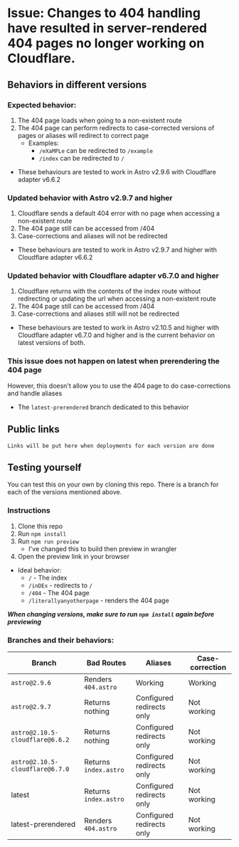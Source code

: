 # Issue: Changes to 404 handling have resulted in server-rendered 404 pages no longer working on Cloudflare.
## Behaviors in different versions
### Expected behavior:
1) The 404 page loads when going to a non-existent route
2) The 404 page can perform redirects to case-corrected versions of pages or aliases will redirect to correct page
    - Examples: 
        - `/eXaMPLe` can be redirected to `/example`
        - `/index` can be redirected to `/`
- These behaviours are tested to work in Astro v2.9.6 with Cloudflare adapter v6.6.2
### Updated behavior with Astro v2.9.7 and higher
1) Cloudflare sends a default 404 error with no page when accessing a non-existent route
2) The 404 page still can be accessed from /404
3) Case-corrections and aliases will not be redirected
- These behaviours are tested to work in Astro v2.9.7 and higher with Cloudflare adapter v6.6.2
### Updated behavior with Cloudflare adapter v6.7.0 and higher
1) Cloudflare returns with the contents of the index route without redirecting or updating the url when accessing a non-existent route
2) The 404 page still can be accessed from /404
3) Case-corrections and aliases still will not be redirected
- These behaviours are tested to work in Astro v2.10.5 and higher with Cloudflare adapter v6.7.0 and higher and is the current behavior on latest versions of both.
### This issue does not happen on latest when prerendering the 404 page
However, this doesn't allow you to use the 404 page to do case-corrections and handle aliases
- The `latest-prerendered` branch dedicated to this behavior
## Public links
`Links will be put here when deployments for each version are done`
## Testing yourself
You can test this on your own by cloning this repo. There is a branch for each of the versions mentioned above.
### Instructions
1) Clone this repo 
2) Run `npm install`
3) Run `npm run preview`
    - I've changed this to build then preview in wrangler
4) Open the preview link in your browser
- Ideal behavior:
    - `/` - The index
    - `/inDEx` - redirects to `/`
    - `/404` - The 404 page
    - `/literallyanyotherpage` - renders the 404 page
    
***When changing versions, make sure to run `npm install` again before previewing***
### Branches and their behaviors:
| Branch                          | Bad Routes            | Aliases                   | Case-correction |
|---------------------------------|-----------------------|---------------------------|-----------------|
| `astro@2.9.6`                   | Renders `404.astro`   | Working                   | Working         |
| `astro@2.9.7`                   | Returns nothing       | Configured redirects only | Not working     |
| `astro@2.10.5-cloudflare@6.6.2` | Returns nothing       | Configured redirects only | Not working     |
| `astro@2.10.5-cloudflare@6.7.0` | Returns `index.astro` | Configured redirects only | Not working     |
| latest                          | Returns `index.astro` | Configured redirects only | Not working     |
| latest-prerendered              | Renders `404.astro`   | Configured redirects only | Not working     |